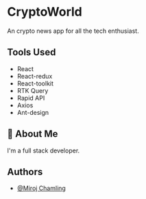 # CryptoWorld

An crypto news app for all the tech enthusiast.

## Tools Used

- React
- React-redux
- React-toolkit
- RTK Query
- Rapid API
- Axios
- Ant-design

## 🚀 About Me

I'm a full stack developer.

## Authors

- [@Miroj Chamling](https://github.com/Miroj-chamling)
